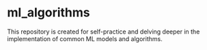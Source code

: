 # ml_algorithms
This repository is created for self-practice and delving deeper in the implementation of common ML models and algorithms. 
